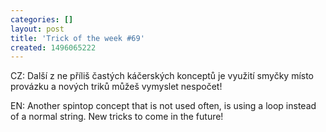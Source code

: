 ```yaml
---
categories: []
layout: post
title: 'Trick of the week #69'
created: 1496065222
---
```

CZ: Další z ne příliš častých káčerských konceptů je využití smyčky místo provázku a nových triků můžeš vymyslet nespočet!<br />
EN: Another spintop concept that is not used often, is using a loop instead of a normal string. New tricks to come in the future!<br />
<br />
<div class="youtube-player" data-id="c9Hsd7gah0g"></div>
